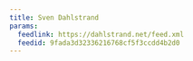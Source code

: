 ```yaml
---
title: Sven Dahlstrand
params:
  feedlink: https://dahlstrand.net/feed.xml
  feedid: 9fada3d32336216768cf5f3ccdd4b2d0
---
```


